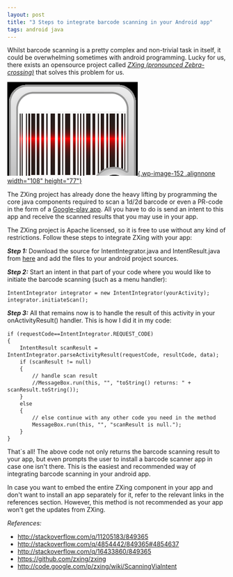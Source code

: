 ```yaml
---
layout: post
title: "3 Steps to integrate barcode scanning in your Android app"
tags: android java
---
```


Whilst barcode scanning is a pretty complex and non-trivial task in itself, it could be overwhelming sometimes with android programming. Lucky for us, there exists an opensource project called [*ZXing (pronounced Zebra-crossing)*](https://github.com/zxing/zxing) that solves this problem for us.<!--more-->

[![Barcode](/uploads/old/barcode.png){.wp-image-152 .alignnone width="108" height="77"}](/uploads/old/barcode.png)

The ZXing project has already done the heavy lifting by programming the core java components required to scan a 1d/2d barcode or even a PR-code in the form of a [Google-play app](https://play.google.com/store/apps/details?id=com.google.zxing.client.android). All you have to do is send an intent to this app and receive the scanned results that you may use in your app.

The ZXing project is Apache licensed, so it is free to use without any kind of restrictions. Follow these steps to integrate ZXing with your app:

***Step 1:*** Download the source for IntentIntegrator.java and IntentResult.java from [here](http://code.google.com/p/zxing/source/browse/trunk#trunk%2Fandroid-integration%2Fsrc%2Fmain%2Fjava%2Fcom%2Fgoogle%2Fzxing%2Fintegration%2Fandroid) and add the files to your android project sources.

***Step 2:*** Start an intent in that part of your code where you would like to initiate the barcode scanning (such as a menu handler):

	IntentIntegrator integrator = new IntentIntegrator(yourActivity);
	integrator.initiateScan();

***Step 3:*** All that remains now is to handle the result of this activity in your onActivityResult() handler. This is how I did it in my code:

	if (requestCode==IntentIntegrator.REQUEST_CODE)
	{
		IntentResult scanResult = IntentIntegrator.parseActivityResult(requestCode, resultCode, data);
		if (scanResult != null)
		{
			// handle scan result
			//MessageBox.run(this, "", "toString() returns: " + scanResult.toString());
		}
		else
		{
			// else continue with any other code you need in the method
			MessageBox.run(this, "", "scanResult is null.");
		}
	}

That\`s all! The above code not only returns the barcode scanning result to your app, but even prompts the user to install a barcode scanner app in case one isn't there. This is the easiest and recommended way of integrating barcode scanning in your android app.

In case you want to embed the entire ZXing component in your app and don't want to install an app separately for it, refer to the relevant links in the references section. However, this method is not recommended as your app won't get the updates from ZXing.

*References:*

- <http://stackoverflow.com/q/11205183/849365>
- <http://stackoverflow.com/q/4854442/849365#4854637>
- <http://stackoverflow.com/q/16433860/849365>
- <https://github.com/zxing/zxing>
- <http://code.google.com/p/zxing/wiki/ScanningViaIntent>
